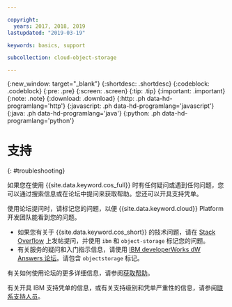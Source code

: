 ```yaml
---

copyright:
  years: 2017, 2018, 2019
lastupdated: "2019-03-19"

keywords: basics, support

subcollection: cloud-object-storage

---
```

{:new_window: target="_blank"}
{:shortdesc: .shortdesc}
{:codeblock: .codeblock}
{:pre: .pre}
{:screen: .screen}
{:tip: .tip}
{:important: .important}
{:note: .note}
{:download: .download} 
{:http: .ph data-hd-programlang='http'} 
{:javascript: .ph data-hd-programlang='javascript'} 
{:java: .ph data-hd-programlang='java'} 
{:python: .ph data-hd-programlang='python'}

# 支持
{: #troubleshooting}

如果您在使用 {{site.data.keyword.cos_full}} 时有任何疑问或遇到任何问题，您可以通过搜索信息或在论坛中提问来获取帮助。您还可以开具支持凭单。

使用论坛提问时，请标记您的问题，以便 {{site.data.keyword.cloud}} Platform 开发团队能看到您的问题。

* 如果您有关于 {{site.data.keyword.cos_short}} 的技术问题，请在 [Stack Overflow](https://stackoverflow.com/search?q=object-storage+ibm-bluemix) 上发帖提问，并使用 `ibm` 和 `object-storage` 标记您的问题。
* 有关服务的疑问和入门指示信息，请使用 [IBM developerWorks dW Answers 论坛](https://developer.ibm.com/answers/topics/objectstorage/)。请包含 `objectstorage` 标记。

有关如何使用论坛的更多详细信息，请参阅[获取帮助](/docs/get-support?topic=get-support-getting-customer-support)。

有关开具 IBM 支持凭单的信息，或有关支持级别和凭单严重性的信息，请参阅[联系支持人员](/docs/get-support?topic=get-support-getting-customer-support)。
